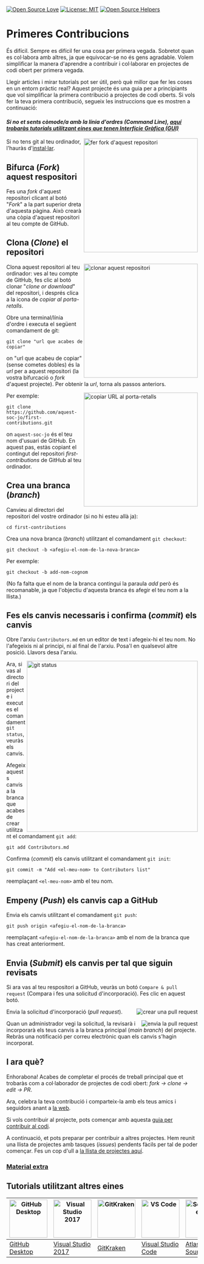 [![Open Source Love](https://badges.frapsoft.com/os/v1/open-source.svg?v=103)](https://github.com/ellerbrock/open-source-badges/)
[![License: MIT](https://img.shields.io/badge/License-MIT-green.svg)](https://opensource.org/licenses/MIT)
[![Open Source Helpers](https://www.codetriage.com/roshanjossey/first-contributions/badges/users.svg)](https://www.codetriage.com/roshanjossey/first-contributions)

# Primeres Contribucions

És difícil. Sempre es difícil fer una cosa per primera vegada. Sobretot quan es col·labora amb altres, ja que equivocar-se no és gens agradable. Volem simplificar la manera d'aprendre a contribuir i col·laborar en projectes de codi obert per primera vegada.

Llegir articles i mirar tutorials pot ser útil, però què millor que fer les coses en un entorn pràctic real? Aquest projecte és una guia per a principiants que vol simplificar la primera contribució a projectes de codi oberts. Si vols fer la teva primera contribució, segueix les instruccions que es mostren a continuació:

#### *Si no et sents còmode/a amb la línia d'ordres (*Command Line*), [aquí trobaràs tutorials utilitzant eines que tenen Interfície Gràfica (GUI)](#Tutorials-amb-Altres-Eines)*

<img align="right" width="300" src="https://firstcontributions.github.io/assets/Readme/fork.png" alt="fer fork d'aquest repositori" />

Si no tens git al teu ordinador, l'hauràs d'[instal·lar](https://help.github.com/articles/set-up-git/).

## Bifurca (_Fork_) aquest respositori

Fes una _fork_ d'aquest repositori clicant al botó "_Fork_" a la part superior dreta d'aquesta pàgina.
Això crearà una còpia d'aquest repositori al teu compte de GitHub.

## Clona (_Clone_) el repositori

<img align="right" width="300" src="https://firstcontributions.github.io/assets/Readme/clone.png" alt="clonar aquest repositori" />

Clona aquest repositori al teu ordinador: ves al teu compte de GitHub, fes clic al botó clonar "_clone or download_" del repositori, i després clica a la icona de _copiar al porta-retalls_.

Obre una terminal/línia d'ordre i executa el següent comandament de git:

```
git clone "url que acabes de copiar"
```

on "url que acabeu de copiar" (sense cometes dobles) és la _url_ per a aquest repositori (la vostra bifurcació o _fork_ d'aquest projecte). Per obtenir la _url_, torna als passos anteriors.

<img align="right" width="300" src="https://firstcontributions.github.io/assets/Readme/copy-to-clipboard.png" alt="copiar URL al porta-retalls" />

Per exemple:

```
git clone https://github.com/aquest-soc-jo/first-contributions.git
```

on `aquest-soc-jo` és el teu nom d'usuari de GitHub. En aquest pas, estàs copiant el contingut del repositori _first-contributions_ de GitHub al teu ordinador.

## Crea una branca (_branch_)

Canvieu al directori del repositori del vostre ordinador (si no hi esteu allà ja):

```
cd first-contributions
```

Crea una nova branca (_branch_) utilitzant el comandament `git checkout`:

```
git checkout -b <afegiu-el-nom-de-la-nova-branca>
```

Per exemple:

```
git checkout -b add-nom-cognom
```

(No fa falta que el nom de la branca contingui la paraula _add_ però és recomanable, ja que l'objectiu d'aquesta branca és afegir el teu nom a la llista.)

## Fes els canvis necessaris i confirma (_commit_) els canvis

Obre l'arxiu `Contributors.md` en un editor de text i afegeix-hi el teu nom. No l'afegeixis ni al principi, ni al final de l'arxiu. Posa'l en qualsevol altre posició. Llavors desa l'arxiu.

<img align="right" width="450" src="https://firstcontributions.github.io/assets/Readme/git-status.png" alt="git status" />

Ara, si vas al directori del projecte i executes el comandament `git status`, veuràs els canvis.

Afegeix aquests canvis a la branca que acabes de crear utilitzant el comandament `git add`:

```
git add Contributors.md
```

Confirma (_commit_) els canvis utilitzant el comandament `git init`:

```
git commit -m "Add <el-meu-nom> to Contributors list"
```

reemplaçant `<el-meu-nom>` amb el teu nom.

## Empeny (_Push_) els canvis cap a GitHub

Envia els canvis utilitzant el comandament `git push`:

```
git push origin <afegiu-el-nom-de-la-branca>
```

reemplaçant `<afegiu-el-nom-de-la-branca>` amb el nom de la branca que has creat anteriorment.

## Envia (_Submit_) els canvis per tal que siguin revisats

Si ara vas al teu respositori a GitHub, veuràs un botó `Compare & pull request` (Compara i fes una solicitud d'incorporació). Fes clic en aquest botó.

<img style="float: right;" src="https://firstcontributions.github.io/assets/Readme/compare-and-pull.png" alt="crear una pull request" />

Envia la solicitud d'incorporació (_pull request_).

<img style="float: right;" src="https://firstcontributions.github.io/assets/Readme/submit-pull-request.png" alt="envia la pull request" />

Quan un administrador vegi la solicitud, la revisarà i incorporarà els teus canvis a la branca principal (_main branch_) del projecte. Rebràs una notificació per correu electrònic quan els canvis s'hagin incorporat.

## I ara què?

Enhorabona! Acabes de completar el procés de treball principal que et trobaràs com a col·laborador de projectes de codi obert: _*fork -> clone -> edit -> PR*_.

Ara, celebra la teva contribució i comparteix-la amb els teus amics i seguidors anant a [la web](https://firstcontributions.github.io/#social-share).

Si vols contribuir al projecte, pots començar amb aquesta [guia per contribuir al codi](https://github.com/roshanjossey/code-contributions).

A continuació, et pots preparar per contribuir a altres projectes. Hem reunit una llista de projectes amb tasques (_issues_) pendents fàcils per tal de poder començar. Fes un cop d'ull a [la llista de projectes aquí](https://firstcontributions.github.io/#project-list).

### [Material extra](../additional-material/git_workflow_scenarios/additional-material.md)

## Tutorials utilitzant altres eines

| <a href="../gui-tool-tutorials/github-desktop-tutorial.md"><img alt="GitHub Desktop" src="https://desktop.github.com/images/desktop-icon.svg" width="100"></a> | <a href="../gui-tool-tutorials/github-windows-vs2017-tutorial.md"><img alt="Visual Studio 2017" src="https://upload.wikimedia.org/wikipedia/commons/c/cd/Visual_Studio_2017_Logo.svg" width="100"></a> | <a href="../gui-tool-tutorials/gitkraken-tutorial.md"><img alt="GitKraken" src="https://firstcontributions.github.io/assets/Readme/gk-icon.png" width="100"></a> | <a href="../gui-tool-tutorials/github-windows-vs-code-tutorial.md"><img alt="VS Code" src="https://upload.wikimedia.org/wikipedia/commons/1/1c/Visual_Studio_Code_1.35_icon.png" width=100></a> | <a href="../gui-tool-tutorials/sourcetree-macos-tutorial.md"><img alt="Sourcetree App" src="https://wac-cdn.atlassian.com/dam/jcr:81b15cde-be2e-4f4a-8af7-9436f4a1b431/Sourcetree-icon-blue.svg" width=100></a> | <a href="../gui-tool-tutorials/github-windows-intellij-tutorial.md"><img alt="IntelliJ IDEA" src="https://upload.wikimedia.org/wikipedia/commons/thumb/9/9c/IntelliJ_IDEA_Icon.svg/512px-IntelliJ_IDEA_Icon.svg.png" width=100></a> |
| -------------------------------------------------------------------------------------------------------------------------------------------------------------- | ------------------------------------------------------------------------------------------------------------------------------------------------------------------------------------------------------ | ---------------------------------------------------------------------------------------------------------------------------------------------------------------- | ----------------------------------------------------------------------------------------------------------------------------------------------------------------------------------------------- | --------------------------------------------------------------------------------------------------------------------------------------------------------------------------------------------------------------- | ----------------------------------------------------------------------------------------------------------------------------------------------------------------------------------------------------------------------------------- |
| [GitHub Desktop](../gui-tool-tutorials/github-desktop-tutorial.md)                                                                                             | [Visual Studio 2017](../gui-tool-tutorials/github-windows-vs2017-tutorial.md)                                                                                                                          | [GitKraken](../gui-tool-tutorials/gitkraken-tutorial.md)                                                                                                         | [Visual Studio Code](../gui-tool-tutorials/github-windows-vs-code-tutorial.md)                                                                                                                  | [Atlassian Sourcetree](../gui-tool-tutorials/sourcetree-macos-tutorial.md)                                                                                                                                      | [IntelliJ IDEA](https://www.jetbrains.com/idea/download/#section=windows)                                                                                                                                                           |
